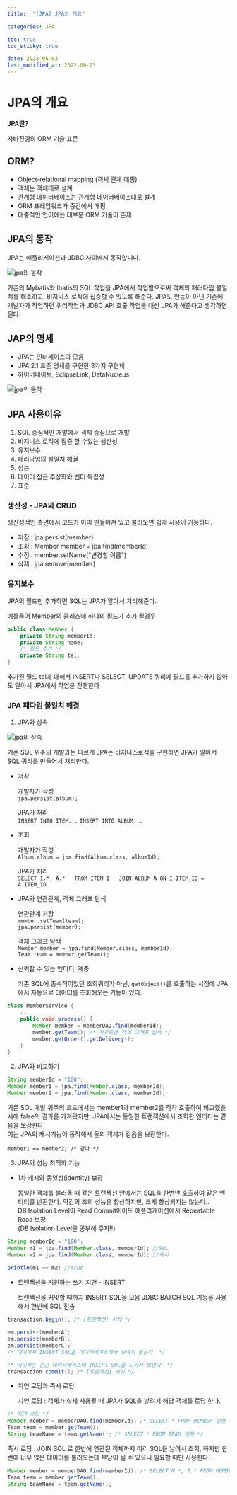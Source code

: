 ```yaml
---
title:  "[JPA] JPA의 개요"

categories: JPA

toc: true
toc_sticky: true

date: 2022-06-03
last_modified_at: 2022-06-03
---
```


# JPA의 개요

**JPA란?**

자바진영의 ORM 기술 표준

## ORM?

- Object-relational mapping (객체 관계 매핑)
- 객체는 객체대로 설계
- 관계형 데이터베이스는 관계형 데이터베이스대로 설계
- ORM 프레임워크가 중간에서 매핑
- 대중적인 언어에는 대부분 ORM 기술이 존재

## JPA의 동작

JPA는 애플리케이션과 JDBC 사이에서 동작합니다.

![jpa의 동작]({{site.url}}/assets/image/2022-06-03/jpa01.png)

기존의 Mybatis와 Ibatis의 SQL 작업을 JPA에서 작업함으로써 객체의 패러다임 불일치를 해소하고, 비지니스 로직에 집중할 수 있도록 해준다.
JPA도 만능이 아닌 기존에 개발자가 작업하던 쿼리작업과 JDBC API 호출 작업을 대신 JPA가 해준다고 생각하면 된다.

## JAP의 명세

- JPA는 인터페이스의 모음
- JPA 2.1 표준 명세를 구현한 3가지 구현체
- 하이버네이트, EclipseLink, DataNucleus

![jpa의 동작]({{site.url}}/assets/image/2022-06-03/jpa02.png)

## JPA 사용이유

1. SQL 중심적인 개발에서 객체 중심으로 개발
2. 비지니스 로직에 집중 할 수있는 생산성
3. 유지보수
4. 패러다임의 불일치 해결
5. 성능
6. 데이터 접근 추상화와 벤더 독립성
7. 표준

### 생산성 - JPA와 CRUD

생산성적인 측면에서 코드가 이미 만들어져 있고 불러오면 쉽게 사용이 가능하다.

- 저장 : jpa.persist(member)
- 조회 : Member member = jpa.find(memberId)
- 수정 : member.setName("변경할 이름")
- 삭제 : jpa.remove(member)

### 유지보수

JPA의 필드만 추가하면 SQL는 JPA가 알아서 처리해준다.

예를들어 Member의 클래스에 하나의 필드가 추가 될경우

```java
public class Member {
    private String memberId;
    private String name;
    /* 필드 추가 */
    private String tel;
}
```

추가된 필드 tel에 대해서 INSERT나 SELECT, UPDATE 쿼리에 필드를 추가하지 않아도 알아서 JPA에서 작업을 진행한다

### JPA 패다임 불일치 해결

1. JPA와 상속

![jpa의 상속]({{site.url}}/assets/image/2022-06-03/jpa02.png)

기존 SQL 위주의 개발과는 다르게 JPA는 비지니스로직을 구현하면 JPA가 알아서 SQL 쿼리를 만들어서 처리한다.

- 저장

  개발자가 작성  
  `jpa.persist(album);` 

  JPA가 처리  
  `INSERT INTO ITEM...`
  `INSERT INTO ALBUM...`

- 조회

  개발자가 작성  
  `Album album = jpa.find(Album.class, albumId);`

  JPA가 처리  
  `SELECT I.*, A.*  
     FROM ITEM I  
     JOIN ALBUM A ON I.ITEM_ID = A.ITEM_ID`

- JPA와 연관관계, 객체 그래프 탐색

  연관관계 저장  
  `member.setTeam(team);`  
  `jpa.persist(member);`

  객체 그래프 탐색  
  `Member member = jpa.find(Member.class, memberId);`  
  `Team team = member.getTeam();`

- 신뢰할 수 있는 엔티티, 계층

  기존 SQL에 종속적이었던 조회쿼리가 아닌, `getObject()`를 호출하는 시점에 JPA에서 자동으로 데이터를 조회해오는 기능이 있다. 

```java
class MemberService {
    ...
    public void process() {
        Member member = memberDAO.find(memberId);
        member.getTeam(); /* 자유로운 객체 그래프 탐색 */
        member.getOrder().getDelivery();
    }
}
```

2. JPA와 비교하기

```java
String memberId = "100";
Member member1 = jpa.find(Member.class, memberId);
Member member2 = jpa.find(Member.class, memberId);
```

기존 SQL 개발 위주의 코드에서는 member1과 member2를 각각 호출하여 비교했을시에 false의 결과를 가져왔지만, JPA에서는 동일한 트랜잭션에서 조회한 엔티티는 같음을 보장한다.  
이는 JPA의 캐시기능이 동작해서 둘의 객체가 같음을 보장한다.

`member1 == member2; /* 같다 */` 

    
3. JPA의 성능 최적화 기능

- 1차 캐시와 동일성(identity) 보장

  동일한 객체를 불러올 때 같은 트랜잭션 안에서는 SQL을 한번만 호출하여 같은 엔티티를 반환한다. 약간의 조회 성능을 향상하지만, 크게 향상되지는 않는다..  
  DB Isolation Level이 Read Commit이어도 애플리케이션에서 Repeatable Read 보장  
  (DB Isolation Level을 공부해 주자!!)

```java
String memberId = "100";
Member m1 = jpa.find(Member.class, memberId); //SQL
Member m2 = jpa.find(Member.class, memberId); //캐시
        
println(m1 == m2) //true
```

- 트랜잭션을 지원하는 쓰기 지연 - INSERT

  트랜잭션을 커밋할 때까지 INSERT SQL을 모음
  JDBC BATCH SQL 기능을 사용해서 한번에 SQL 전송

```java
transaction.begin(); /* [트랜잭션] 시작 */

em.persist(memberA);
em.persist(memberB);
em.persist(memberC);
/* 여기까지 INSERT SQL을 데이터베이스에서 보내지 않는다. */

/* 커밋하는 순간 데이터베이스에 INSERT SQL을 모아서 보낸다. */
transaction.commit(); /* [트랜잭션] 커밋 */
```

- 지연 로딩과 즉시 로딩

  지연 로딩 : 객체가 실제 사용될 때 JPA가 SQL을 날려서 해당 객체를 로딩 한다.

```java
/* 지연 로딩 */
Member member = memberDAO.find(memberId); /* SELECT * FROM MEMBER 실행 */
Team team = member.getTeam();
String teamName = team.getName(); /* SELECT * FROM TEAM 실행 */
```

  즉시 로딩 : JOIN SQL 로 한번에 연관된 객체까지 미리 SQL을 날려서 조회, 하지만 한번에 너무 많은 데이터를 불러오는데 부담이 될 수 있으니 필요할 때만 사용한다.

```java
Member member = memberDAO.find(memberId); /* SELECT M.*, T.* FROM MEMBER JOIN TEAM... 실행 */
Team team = member.getTeam();
String teamName = team.getName();
```


